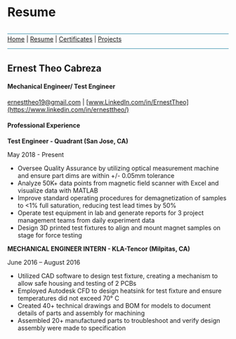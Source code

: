 # Resume
![line](Pictures/line.jpg)
[Home](README.md) | [Resume](resumes.md) | [Certificates](certificates.md) | [Projects](projects.md)
![line](Pictures/line.jpg)
## Ernest Theo Cabreza
#### Mechanical Engineer/ Test Engineer
ernesttheo19@gmail.com | [www.LinkedIn.com/in/ErnestTheo](https://www.linkedin.com/in/ernesttheo/)

#### Professional Experience
**Test Engineer - Quadrant (San Jose, CA)**

May 2018 - Present

* Oversee Quality Assurance by utilizing optical measurement machine and ensure part dims are within +/- 0.05mm tolerance
* Analyze 50K+ data points from magnetic field scanner with Excel and visualize data with MATLAB
* Improve standard operating procedures for demagnetization of samples to <1% full saturation, reducing test lead times by 50%
* Operate test equipment in lab and generate reports for 3 project management teams from daily experiment data
* Design 3D printed test fixtures to align and mount magnet samples on stage for force testing

**MECHANICAL ENGINEER INTERN -	KLA-Tencor	(Milpitas, CA)**

June 2016 – August 2016

* Utilized CAD software to design test fixture, creating a mechanism to allow safe housing and testing of 2 PCBs
* Employed Autodesk CFD to design heatsink for test fixture and ensure temperatures did not exceed 70° C
* Created 40+ technical drawings and BOM for models to document details of parts and assembly for machining
* Assembled 20+ manufactured parts to troubleshoot and verify design assembly were made to specification
